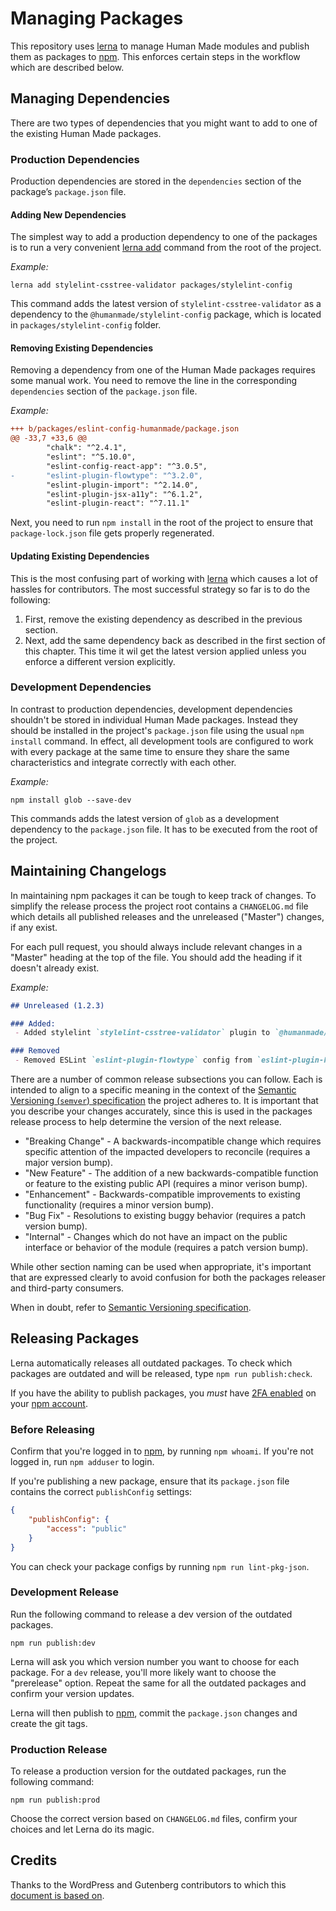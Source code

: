 # Managing Packages

This repository uses [lerna] to manage Human Made modules and publish them as packages to [npm]. This enforces certain steps in the workflow which are described below.

## Managing Dependencies

There are two types of dependencies that you might want to add to one of the existing Human Made packages.

### Production Dependencies

Production dependencies are stored in the `dependencies` section of the package’s `package.json` file.

#### Adding New Dependencies

The simplest way to add a production dependency to one of the packages is to run a very convenient [lerna add](https://github.com/lerna/lerna/tree/master/commands/add#readme) command from the root of the project.

_Example:_

```shell
lerna add stylelint-csstree-validator packages/stylelint-config
```

This command adds the latest version of `stylelint-csstree-validator` as a dependency to the `@humanmade/stylelint-config` package, which is located in `packages/stylelint-config` folder.

#### Removing Existing Dependencies

Removing a dependency from one of the Human Made packages requires some manual work. You need to remove the line in the corresponding `dependencies` section of the `package.json` file.

_Example:_
```diff
+++ b/packages/eslint-config-humanmade/package.json
@@ -33,7 +33,6 @@
 		"chalk": "^2.4.1",
 		"eslint": "^5.10.0",
 		"eslint-config-react-app": "^3.0.5",
-		"eslint-plugin-flowtype": "^3.2.0",
 		"eslint-plugin-import": "^2.14.0",
 		"eslint-plugin-jsx-a11y": "^6.1.2",
 		"eslint-plugin-react": "^7.11.1"
```

Next, you need to run `npm install` in the root of the project to ensure that `package-lock.json` file gets properly regenerated.

#### Updating Existing Dependencies

This is the most confusing part of working with [lerna] which causes a lot of hassles for contributors. The most successful strategy so far is to do the following:
 1. First, remove the existing dependency as described in the previous section.
 2. Next, add the same dependency back as described in the first section of this chapter. This time it wil get the latest version applied unless you enforce a different version explicitly.

### Development Dependencies

In contrast to production dependencies, development dependencies shouldn't be stored in individual Human Made packages. Instead they should be installed in the project's `package.json` file using the usual `npm install` command. In effect, all development tools are configured to work with every package at the same time to ensure they share the same characteristics and integrate correctly with each other.

_Example:_

```shell
npm install glob --save-dev
```

This commands adds the latest version of `glob` as a development dependency to the `package.json` file. It has to be executed from the root of the project.

## Maintaining Changelogs

In maintaining npm packages it can be tough to keep track of changes. To simplify the release process the project root contains a `CHANGELOG.md` file which details all published releases and the unreleased ("Master") changes, if any exist.

For each pull request, you should always include relevant changes in a "Master" heading at the top of the file. You should add the heading if it doesn't already exist.

_Example:_

```md
## Unreleased (1.2.3)

### Added:
 - Added stylelint `stylelint-csstree-validator` plugin to `@humanmade/stylelint-config`

### Removed
 - Removed ESLint `eslint-plugin-flowtype` config from `eslint-plugin-humanmade`
```

There are a number of common release subsections you can follow. Each is intended to align to a specific meaning in the context of the [Semantic Versioning (`semver`) specification](https://semver.org/) the project adheres to. It is important that you describe your changes accurately, since this is used in the packages release process to help determine the version of the next release.

- "Breaking Change" - A backwards-incompatible change which requires specific attention of the impacted developers to reconcile (requires a major version bump).
- "New Feature" - The addition of a new backwards-compatible function or feature to the existing public API (requires a minor verison bump).
- "Enhancement" - Backwards-compatible improvements to existing functionality (requires a minor version bump).
- "Bug Fix" - Resolutions to existing buggy behavior (requires a patch version bump).
- "Internal" - Changes which do not have an impact on the public interface or behavior of the module (requires a patch version bump).

While other section naming can be used when appropriate, it's important that are expressed clearly to avoid confusion for both the packages releaser and third-party consumers.

When in doubt, refer to [Semantic Versioning specification](https://semver.org/).

## Releasing Packages

Lerna automatically releases all outdated packages. To check which packages are outdated and will be released, type `npm run publish:check`.

If you have the ability to publish packages, you _must_ have [2FA enabled](https://docs.npmjs.com/getting-started/using-two-factor-authentication) on your [npm account][npm].

### Before Releasing

Confirm that you're logged in to [npm], by running `npm whoami`. If you're not logged in, run `npm adduser` to login.

If you're publishing a new package, ensure that its `package.json` file contains the correct `publishConfig` settings:

```json
{
	"publishConfig": {
		"access": "public"
	}
}
```

You can check your package configs by running `npm run lint-pkg-json`.

### Development Release

Run the following command to release a dev version of the outdated packages.

```shell
npm run publish:dev
```

Lerna will ask you which version number you want to choose for each package. For a `dev` release, you'll more likely want to choose the "prerelease" option. Repeat the same for all the outdated packages and confirm your version updates.

Lerna will then publish to [npm], commit the `package.json` changes and create the git tags.

### Production Release

To release a production version for the outdated packages, run the following command:

```shell
npm run publish:prod
```

Choose the correct version based on `CHANGELOG.md` files, confirm your choices and let Lerna do its magic.

## Credits

Thanks to the WordPress and Gutenberg contributors to which this [document is based on](https://github.com/WordPress/gutenberg/blob/master/packages/README.md).

[lerna]: https://lerna.js.org/
[npm]: https://www.npmjs.com/
